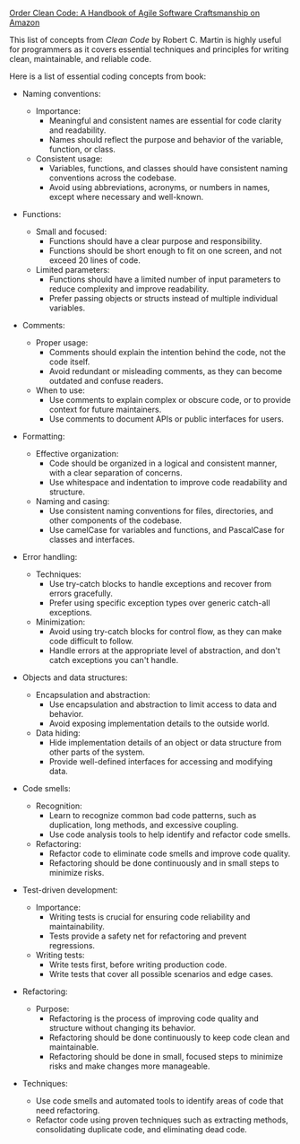 [Order Clean Code: A Handbook of Agile Software Craftsmanship on Amazon](https://www.amazon.com/dp/0132350882?&_encoding=UTF8&tag=architect011b-20&linkCode=ur2&linkId=9c101d8b9ded0b65d001bac670298715&camp=1789&creative=9325)

This list of concepts from *Clean Code* by Robert C. Martin is highly useful for programmers as it covers essential techniques and principles for writing clean, maintainable, and reliable code.

Here is a list of essential coding concepts from book:

* Naming conventions:
	* Importance:
		- Meaningful and consistent names are essential for code clarity and readability. 
		- Names should reflect the purpose and behavior of the variable, function, or class. 
	* Consistent usage:
		- Variables, functions, and classes should have consistent naming conventions across the codebase. 
		- Avoid using abbreviations, acronyms, or numbers in names, except where necessary and well-known.

* Functions:
	* Small and focused:
		- Functions should have a clear purpose and responsibility. 
		- Functions should be short enough to fit on one screen, and not exceed 20 lines of code.
	* Limited parameters:
		- Functions should have a limited number of input parameters to reduce complexity and improve readability. 
		- Prefer passing objects or structs instead of multiple individual variables.
	
* Comments:
	* Proper usage:
		- Comments should explain the intention behind the code, not the code itself. 
		- Avoid redundant or misleading comments, as they can become outdated and confuse readers.
	* When to use:
		- Use comments to explain complex or obscure code, or to provide context for future maintainers. 
		- Use comments to document APIs or public interfaces for users.

* Formatting:
	* Effective organization:
		- Code should be organized in a logical and consistent manner, with a clear separation of concerns. 
		- Use whitespace and indentation to improve code readability and structure.
	* Naming and casing:
		- Use consistent naming conventions for files, directories, and other components of the codebase. 
		- Use camelCase for variables and functions, and PascalCase for classes and interfaces.

* Error handling:
	* Techniques:
		- Use try-catch blocks to handle exceptions and recover from errors gracefully. 
		- Prefer using specific exception types over generic catch-all exceptions. 
	* Minimization:
		- Avoid using try-catch blocks for control flow, as they can make code difficult to follow. 
		- Handle errors at the appropriate level of abstraction, and don't catch exceptions you can't handle.

* Objects and data structures:
	* Encapsulation and abstraction:
		- Use encapsulation and abstraction to limit access to data and behavior. 
		- Avoid exposing implementation details to the outside world.
	* Data hiding:
		- Hide implementation details of an object or data structure from other parts of the system.
		- Provide well-defined interfaces for accessing and modifying data.

* Code smells:
	* Recognition:
		- Learn to recognize common bad code patterns, such as duplication, long methods, and excessive coupling. 
		- Use code analysis tools to help identify and refactor code smells. 
	* Refactoring:
		- Refactor code to eliminate code smells and improve code quality. 
		- Refactoring should be done continuously and in small steps to minimize risks.

* Test-driven development:
	* Importance:
		- Writing tests is crucial for ensuring code reliability and maintainability. 
		- Tests provide a safety net for refactoring and prevent regressions. 
	* Writing tests:
		- Write tests first, before writing production code. 
		- Write tests that cover all possible scenarios and edge cases.

* Refactoring:
	* Purpose:
		- Refactoring is the process of improving code quality and structure without changing its behavior.
		- Refactoring should be done continuously to keep code clean and maintainable. 
		- Refactoring should be done in small, focused steps to minimize risks and make changes more manageable. 
* Techniques:
	- Use code smells and automated tools to identify areas of code that need refactoring. 
	- Refactor code using proven techniques such as extracting methods, consolidating duplicate code, and eliminating dead code.
	